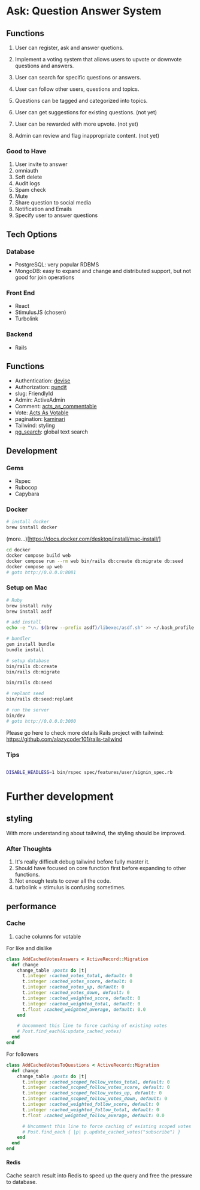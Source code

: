 # Ask: Question Answer System

## Functions

1. User can register, ask and answer quetions.

2. Implement a voting system that allows users to upvote or downvote questions and answers.

3. User can search for specific questions or answers.

4. User can follow other users, questions and topics.

5. Questions can be tagged and categorized into topics.

6. User can get suggestions for existing questions. (not yet)

7. User can be rewarded with more upvote. (not yet)

8. Admin can review and flag inappropriate content. (not yet)

### Good to Have
1. User invite to answer
2. omniauth
3. Soft delete
4. Audit logs
5. Spam check
6. Mute
7. Share question to social media
8. Notification and Emails
9. Specify user to answer questions


## Tech Options
### Database
* PostgreSQL: very popular RDBMS
* MongoDB: easy to expand and change and distributed support, but not good for join operations

### Front End
* React
* StimulusJS (chosen)
* Turbolink

### Backend
* Rails

## Functions
* Authentication: [devise](https://github.com/heartcombo/devise)
* Authorization: [pundit](https://github.com/varvet/pundit)
* slug: FriendlyId
* Admin: ActiveAdmin
* Comment: [acts_as_commentable](https://github.com/alazycoder101/acts_as_commentable)
* Vote: [Acts As Votable](https://github.com/ryanto/acts_as_votableVotable)
* pagination: [kaminari](https://github.com/kaminari/kaminari)
* Tailwind: styling
* [pg_search](https://github.com/Casecommons/pg_search): global text search

## Development
### Gems
* Rspec
* Rubocop
* Capybara

### Docker

```bash
# install docker
brew install docker
```
(more...)[https://docs.docker.com/desktop/install/mac-install/]

```bash
cd docker
docker compose build web
docker compose run --rm web bin/rails db:create db:migrate db:seed
docker compose up web
# goto http://0.0.0.0:8081
```

### Setup on Mac
```bash
# Ruby
brew install ruby
brew install asdf

# add install
echo -e "\n. $(brew --prefix asdf)/libexec/asdf.sh" >> ~/.bash_profile

# bundler
gem install bundle
bundle install

# setup database
bin/rails db:create
bin/rails db:migrate

bin/rails db:seed

# replant seed
bin/rails db:seed:replant

# run the server
bin/dev 
# goto http://0.0.0.0:3000
```

Please go here to check more details
Rails project with tailwind: https://github.com/alazycoder101/rails-tailwind

### Tips

```bash

DISABLE_HEADLESS=1 bin/rspec spec/features/user/signin_spec.rb
```

# Further development
## styling
With more understanding about tailwind, the styling should be improved.

### After Thoughts
1. It's really difficult debug tailwind before fully master it.
2. Should have focused on core function first before expanding to other
   functions.
3. Not enough tests to cover all the code.
4. turbolink + stimulus is confusing sometimes.

## performance
### Cache
1. cache columns for votable

For like and dislike
```ruby
class AddCachedVotesAnswers < ActiveRecord::Migration
  def change
    change_table :posts do |t|
      t.integer :cached_votes_total, default: 0
      t.integer :cached_votes_score, default: 0
      t.integer :cached_votes_up, default: 0
      t.integer :cached_votes_down, default: 0
      t.integer :cached_weighted_score, default: 0
      t.integer :cached_weighted_total, default: 0
      t.float :cached_weighted_average, default: 0.0
    end

    # Uncomment this line to force caching of existing votes
    # Post.find_each(&:update_cached_votes)
  end
end
```

For followers
```ruby
class AddCachedVotesToQuestions < ActiveRecord::Migration
  def change
    change_table :posts do |t|
      t.integer :cached_scoped_follow_votes_total, default: 0
      t.integer :cached_scoped_follow_votes_score, default: 0
      t.integer :cached_scoped_follow_votes_up, default: 0
      t.integer :cached_scoped_follow_votes_down, default: 0
      t.integer :cached_weighted_follow_score, default: 0
      t.integer :cached_weighted_follow_total, default: 0
      t.float :cached_weighted_follow_average, default: 0.0

      # Uncomment this line to force caching of existing scoped votes
      # Post.find_each { |p| p.update_cached_votes("subscribe") }
    end
  end
end
```

#### Redis
Cache search result into Redis to speed up the query and free the
pressure to database.
